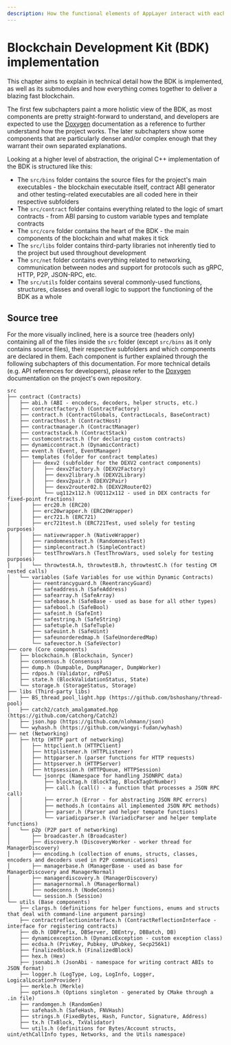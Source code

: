 ```yaml
---
description: How the functional elements of AppLayer interact with each other.
---
```


# Blockchain Development Kit (BDK) implementation

This chapter aims to explain in technical detail how the BDK is implemented, as well as its submodules and how everything comes together to deliver a blazing fast blockchain.

The first few subchapters paint a more holistic view of the BDK, as most components are pretty straight-forward to understand, and developers are expected to use the [Doxygen](https://doxygen.nl) documentation as a reference to further understand how the project works. The later subchapters show some components that are particularly denser and/or complex enough that they warrant their own separated explanations.

Looking at a higher level of abstraction, the original C++ implementation of the BDK is structured like this:

* The `src/bins` folder contains the source files for the project's main executables - the blockchain executable itself, contract ABI generator and other testing-related executables are all coded here in their respective subfolders
* The `src/contract` folder contains everything related to the logic of smart contracts - from ABI parsing to custom variable types and template contracts
* The `src/core` folder contains the heart of the BDK - the main components of the blockchain and what makes it tick
* The `src/libs` folder contains third-party libraries not inherently tied to the project but used throughout development
* The `src/net` folder contains everything related to networking, communication between nodes and support for protocols such as gRPC, HTTP, P2P, JSON-RPC, etc.
* The `src/utils` folder contains several commonly-used functions, structures, classes and overall logic to support the functioning of the BDK as a whole

## Source tree

For the more visually inclined, here is a source tree (headers only) containing all of the files inside the `src` folder (except `src/bins` as it only contains source files), their respective subfolders and which components are declared in them. Each component is further explained through the following subchapters of this documentation. For more technical details (e.g. API references for developers), please refer to the [Doxygen](https://www.doxygen.nl) documentation on the project's own repository.

```
src
├── contract (Contracts)
│   ├── abi.h (ABI - encoders, decoders, helper structs, etc.)
│   ├── contractfactory.h (ContractFactory)
│   ├── contract.h (ContractGlobals, ContractLocals, BaseContract)
│   ├── contracthost.h (ContractHost)
│   ├── contractmanager.h (ContractManager)
│   ├── contractstack.h (ContractStack)
│   ├── customcontracts.h (for declaring custom contracts)
│   ├── dynamiccontract.h (DynamicContract)
│   ├── event.h (Event, EventManager)
│   ├── templates (folder for contract templates)
│   │   ├── dexv2 (subfolder for the DEXV2 contract components)
│   │   │   ├── dexv2factory.h (DEXV2Factory)
│   │   │   ├── dexv2library.h (DEXV2Library)
│   │   │   ├── dexv2pair.h (DEXV2Pair)
│   │   │   ├── dexv2router02.h (DEXV2Router02)
│   │   │   └── uq112x112.h (UQ112x112 - used in DEX contracts for fixed-point fractions)
│   │   ├── erc20.h (ERC20)
│   │   ├── erc20wrapper.h (ERC20Wrapper)
│   │   ├── erc721.h (ERC721)
│   │   ├── erc721test.h (ERC721Test, used solely for testing purposes)
│   │   ├── nativewrapper.h (NativeWrapper)
│   │   ├── randomnesstest.h (RandomnessTest)
│   │   ├── simplecontract.h (SimpleContract)
│   │   ├── testThrowVars.h (TestThrowVars, used solely for testing purposes)
│   │   └── throwtestA.h, throwtestB.h, throwtestC.h (for testing CM nested calls)
│   └── variables (Safe Variables for use within Dynamic Contracts)
│       ├── reentrancyguard.h (ReentrancyGuard)
│       ├── safeaddress.h (SafeAddress)
│       ├── safearray.h (SafeArray)
│       ├── safebase.h (SafeBase - used as base for all other types)
│       ├── safebool.h (SafeBool)
│       ├── safeint.h (SafeInt)
│       ├── safestring.h (SafeString)
│       ├── safetuple.h (SafeTuple)
│       ├── safeuint.h (SafeUint)
│       ├── safeunorderedmap.h (SafeUnorderedMap)
│       └── safevector.h (SafeVector)
├── core (Core components)
│   ├── blockchain.h (Blockchain, Syncer)
│   ├── consensus.h (Consensus)
│   ├── dump.h (Dumpable, DumpManager, DumpWorker)
│   ├── rdpos.h (Validator, rdPoS)
│   ├── state.h (BlockValidationStatus, State)
│   └── storage.h (StorageStatus, Storage)
├── libs (Third-party libs)
│   ├── BS_thread_pool_light.hpp (https://github.com/bshoshany/thread-pool)
│   ├── catch2/catch_amalgamated.hpp (https://github.com/catchorg/Catch2)
│   ├── json.hpp (https://github.com/nlohmann/json)
│   └── wyhash.h (https://github.com/wangyi-fudan/wyhash)
├── net (Networking)
│   ├── http (HTTP part of networking)
│   │   ├── httpclient.h (HTTPClient)
│   │   ├── httplistener.h (HTTPListener)
│   │   ├── httpparser.h (parser functions for HTTP requests)
│   │   ├── httpserver.h (HTTPServer)
│   │   ├── httpsession.h (HTTPQueue, HTTPSession)
│   │   └── jsonrpc (Namespace for handling JSONRPC data)
│   │       ├── blocktag.h (BlockTag, BlockTagOrNumber)
│   │       ├── call.h (call() - a function that processes a JSON RPC call)
│   │       ├── error.h (Error - for abstracting JSON RPC errors)
│   │       ├── methods.h (contains all implemented JSON RPC methods)
│   │       ├── parser.h (Parser and helper tempate functions)
│   │       └── variadicparser.h (VariadicParser and helper template functions)
│   └── p2p (P2P part of networking)
│       ├── broadcaster.h (Broadcaster)
│       ├── discovery.h (DiscoveryWorker - worker thread for ManagerDiscovery)
│       ├── encoding.h (collection of enums, structs, classes, encoders and decoders used in P2P communications)
│       ├── managerbase.h (ManagerBase - used as base for ManagerDiscovery and ManagerNormal)
│       ├── managerdiscovery.h (ManagerDiscovery)
│       ├── managernormal.h (ManagerNormal)
│       ├── nodeconns.h (NodeConns)
│       └── session.h (Session)
└── utils (Base components)
    ├── clargs.h (definitions for helper functions, enums and structs that deal with command-line argument parsing)
    ├── contractreflectioninterface.h (ContractReflectionInterface - interface for registering contracts)
    ├── db.h (DBPrefix, DBServer, DBEntry, DBBatch, DB)
    ├── dynamicexception.h (DynamicException - custom exception class)
    ├── ecdsa.h (PrivKey, Pubkey, UPubkey, Secp256k1)
    ├── finalizedblock.h (FinalizedBlock)
    ├── hex.h (Hex)
    ├── jsonabi.h (JsonAbi - namespace for writing contract ABIs to JSON format)
    ├── logger.h (LogType, Log, LogInfo, Logger, LogicalLocationProvider)
    ├── merkle.h (Merkle)
    ├── options.h (Options singleton - generated by CMake through a .in file)
    ├── randomgen.h (RandomGen)
    ├── safehash.h (SafeHash, FNVHash)
    ├── strings.h (FixedBytes, Hash, Functor, Signature, Address)
    ├── tx.h (TxBlock, TxValidator)
    └── utils.h (definitions for Bytes/Account structs, uint/ethCallInfo types, Networks, and the Utils namespace)
```

